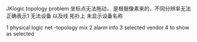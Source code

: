 JKlogic topology problem 
坐标点无法拖动，
是根据像素来的，不同分辨率无法正确表示1
无法设备 以及线 
拓扑上 未显示设备名称   




1 physical logic net -topology mix
2 alarm info 
3 selected vendor
4 to show as selected
